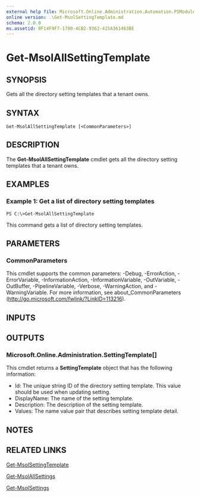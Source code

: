 ```yaml
---
external help file: Microsoft.Online.Administration.Automation.PSModule.dll-Help.xml
online version: .\Get-MsolSettingTemplate.md
schema: 2.0.0
ms.assetid: 0F14F9F7-1780-4CB2-9362-415A361463BE
---
```


# Get-MsolAllSettingTemplate

## SYNOPSIS
Gets all the directory setting templates that a tenant owns.

## SYNTAX

```
Get-MsolAllSettingTemplate [<CommonParameters>]
```

## DESCRIPTION
The **Get-MsolAllSettingTemplate** cmdlet gets all the directory setting templates that a tenant owns.

## EXAMPLES

### Example 1: Get a list of directory setting templates
```
PS C:\>Get-MsolAllSettingTemplate
```

This command gets a list of directory setting templates.

## PARAMETERS

### CommonParameters
This cmdlet supports the common parameters: -Debug, -ErrorAction, -ErrorVariable, -InformationAction, -InformationVariable, -OutVariable, -OutBuffer, -PipelineVariable, -Verbose, -WarningAction, and -WarningVariable. For more information, see about_CommonParameters (http://go.microsoft.com/fwlink/?LinkID=113216).

## INPUTS

## OUTPUTS

### Microsoft.Online.Administration.SettingTemplate[]
This cmdlet returns a **SettingTemplate** object that has the following information: 

- Id: The unique string ID of the directory setting template.
This value should be used when updating setting. 
- DisplayName: The name of the setting template. 
- Description: The description of the setting template. 
- Values: The name value pair that describes setting template detail.

## NOTES

## RELATED LINKS

[Get-MsolSettingTemplate](.\Get-MsolSettingTemplate.md)

[Get-MsolAllSettings](.\Get-MsolAllSettings.md)

[Get-MsolSettings](.\Get-MsolSettings.md)


